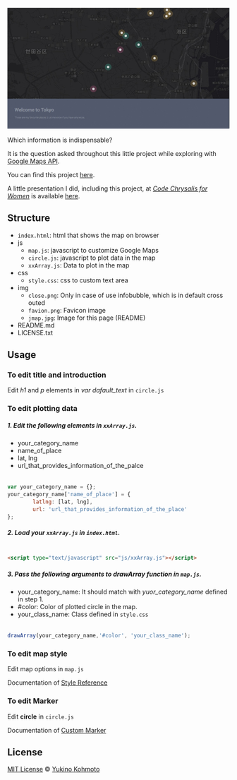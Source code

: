 ![jMAP image](img/jmap.jpg)

Which information is indispensable? 

It is the question asked throughout this little project while exploring with [Google Maps API](https://developers.google.com/maps/documentation/javascript/). 

You can find this project [here](http://yukinokoh.github.io/jMap/).

A little presentation I did, including this project, at [*Code Chrysalis for Women*](https://www.codechrysalis.io/) is available [here](img/Code_Chrysalis_Women_170517.pdf).

## Structure
- `index.html`: html that shows the map on browser 
- js
  - `map.js`: javascript to customize Google Maps
  - `circle.js`: javascript to plot data in the map
  - `xxArray.js`: Data to plot in the map
- css
  - `style.css`: css to custom text area
- img
  - `close.png`: Only in case of use infobubble, which is in default cross outed
  - `favion.png`: Favicon image 
  - `jmap.jpg`: Image for this page (README)
- README.md
- LICENSE.txt

## Usage
### To edit title and introduction
Edit *h1*  and *p* elements in *var dafault\_text* in `circle.js` 

### To edit plotting data
##### 1. Edit the following elements in `xxArray.js`.
- your_category_name 
- name_of_place
- lat, lng
- url_that_provides_information_of_the_palce
```javascript

var your_category_name = {};
your_category_name['name_of_place'] = {
        latlng: [lat, lng],
        url: 'url_that_provides_information_of_the_place'
};

```

##### 2. Load your `xxArray.js` in `index.html`.
```html

<script type="text/javascript" src="js/xxArray.js"></script>

``` 

##### 3. Pass the following arguments to *drawArray* function in `map.js`. 
- your_category_name: It should match with *yuor_category_name* defined in step 1.
- #color: Color of plotted circle in the map.
- your_class_name: Class defined in `style.css`
```javascript

drawArray(your_category_name,'#color', 'your_class_name');

```

### To edit map style
Edit map options in `map.js`

Documentation of [Style Reference](https://developers.google.com/maps/documentation/javascript/style-reference)

### To edit Marker
Edit **circle** in `circle.js`

Documentation of [Custom Marker](https://developers.google.com/maps/documentation/javascript/examples/marker-symbol-custom)

## License
[MIT License](https://choosealicense.com/licenses/mit/) © [Yukino Kohmoto](http://yukinokoh.github.io/)
